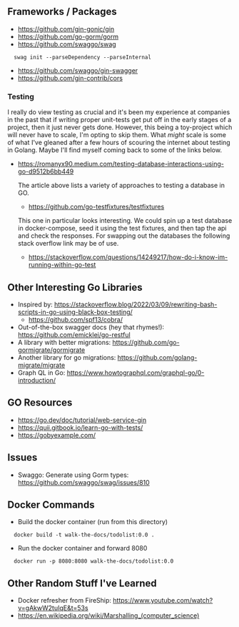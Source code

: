 ## Frameworks / Packages

* https://github.com/gin-gonic/gin
* https://github.com/go-gorm/gorm
* https://github.com/swaggo/swag

```
  swag init --parseDependency --parseInternal
  ```

* https://github.com/swaggo/gin-swagger
* https://github.com/gin-contrib/cors

### Testing

I really do view testing as crucial and it's been my experience at companies in the past that if writing proper
unit-tests get put off in the early stages of a project, then it just never gets done. However, this being a toy-project
which will never have to scale, I'm opting to skip them. What *might* scale is some of what I've gleaned after a few hours
of scouring the internet about testing in Golang. Maybe I'll find myself coming back to some of the links below.

* https://romanyx90.medium.com/testing-database-interactions-using-go-d9512b6bb449

  The article above lists a variety of approaches to testing a database in GO. 
  + https://github.com/go-testfixtures/testfixtures 
  
  This one in particular looks interesting. We could spin up a test database in docker-compose, seed it
  using the test fixtures, and then tap the api and check the responses. For swapping out the databases 
  the following stack overflow link may be of use.
    - https://stackoverflow.com/questions/14249217/how-do-i-know-im-running-within-go-test

## Other Interesting Go Libraries

* Inspired by: https://stackoverflow.blog/2022/03/09/rewriting-bash-scripts-in-go-using-black-box-testing/
  + https://github.com/spf13/cobra/
* Out-of-the-box swagger docs (hey that rhymes!): https://github.com/emicklei/go-restful
* A library with better migrations: https://github.com/go-gormigrate/gormigrate 
* Another library for go migrations: https://github.com/golang-migrate/migrate
* Graph QL in Go: https://www.howtographql.com/graphql-go/0-introduction/

## GO Resources

* https://go.dev/doc/tutorial/web-service-gin
* https://quii.gitbook.io/learn-go-with-tests/
* https://gobyexample.com/

## Issues

* Swaggo: Generate using Gorm types: https://github.com/swaggo/swag/issues/810

## Docker Commands

* Build the docker container (run from this directory)
  

```
  docker build -t walk-the-docs/todolist:0.0 .
  ```

* Run the docker container and forward 8080 
  

```
  docker run -p 8080:8080 walk-the-docs/todolist:0.0
  ```

## Other Random Stuff I've Learned

* Docker refresher from FireShip: https://www.youtube.com/watch?v=gAkwW2tuIqE&t=53s
* https://en.wikipedia.org/wiki/Marshalling_(computer_science)
